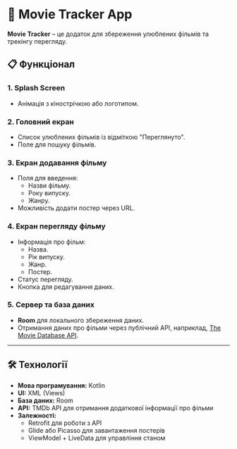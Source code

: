 # 🎥 Movie Tracker App

**Movie Tracker** – це додаток для збереження улюблених фільмів та трекінгу перегляду.

## 📋 Функціонал

### 1. **Splash Screen**
   - Анімація з кінострічкою або логотипом.

### 2. **Головний екран**
   - Список улюблених фільмів із відміткою "Переглянуто".
   - Поле для пошуку фільмів.

### 3. **Екран додавання фільму**
   - Поля для введення:
     - Назви фільму.
     - Року випуску.
     - Жанру.
   - Можливість додати постер через URL.

### 4. **Екран перегляду фільму**
   - Інформація про фільм:
     - Назва.
     - Рік випуску.
     - Жанр.
     - Постер.
   - Статус перегляду.
   - Кнопка для редагування даних.

### 5. **Сервер та база даних**
   - **Room** для локального збереження даних.
   - Отримання даних про фільми через публічний API, наприклад, [The Movie Database API](https://www.themoviedb.org/documentation/api).

---

## 🛠️ Технології

- **Мова програмування:** Kotlin
- **UI:** XML (Views)
- **База даних:** Room
- **API:** TMDb API для отримання додаткової інформації про фільми
- **Залежності:**
  - Retrofit для роботи з API
  - Glide або Picasso для завантаження постерів
  - ViewModel + LiveData для управління станом

